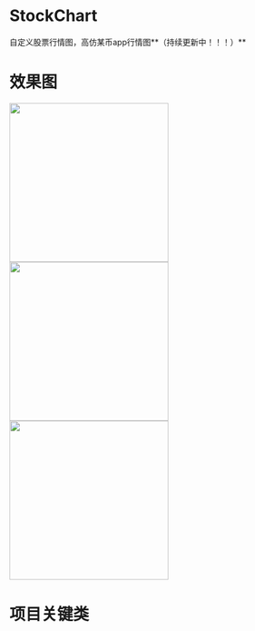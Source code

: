 # StockChart
自定义股票行情图，高仿某币app行情图**（持续更新中！！！）**

# 效果图

<img src="https://github.com/SlamDunk007/StockChart/blob/master/chart_dynamic.gif" width="280"/>  <img src="https://github.com/SlamDunk007/StockChart/blob/master/chart1.png" width="280" /> <img src="https://github.com/SlamDunk007/StockChart/blob/master/chart2.png" width="280"/>

# 项目关键类
